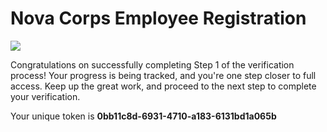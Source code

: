 # Nova Corps Employee Registration

![](https://static.wikia.nocookie.net/marvels-guardians-of-the-galaxy/images/2/21/Nova_Corps_banner.png/revision/latest?cb=20240217233012)

Congratulations on successfully completing Step 1 of the verification process! Your progress is being tracked, and you're one step closer to full access. Keep up the great work, and proceed to the next step to complete your verification.

Your unique token is **0bb11c8d-6931-4710-a183-6131bd1a065b**